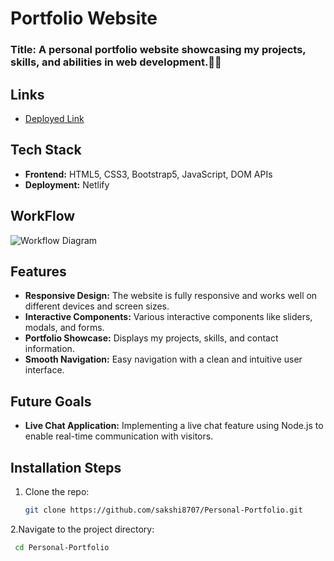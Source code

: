 # Portfolio Website

### **Title: A personal portfolio website showcasing my projects, skills, and abilities in web development.👩‍💻**

## Links

- [Deployed Link](https://sakshitiwari.netlify.app/)

## Tech Stack

- **Frontend:** HTML5, CSS3, Bootstrap5, JavaScript, DOM APIs
- **Deployment:** Netlify

## WorkFlow

![Workflow Diagram](https://github.com/user-attachments/assets/b457e783-f1ab-4dc2-b723-430a28d551e0)

## Features

- **Responsive Design:** The website is fully responsive and works well on different devices and screen sizes.
- **Interactive Components:** Various interactive components like sliders, modals, and forms.
- **Portfolio Showcase:** Displays my projects, skills, and contact information.
- **Smooth Navigation:** Easy navigation with a clean and intuitive user interface.

## Future Goals

- **Live Chat Application:** Implementing a live chat feature using Node.js to enable real-time communication with visitors.

## Installation Steps

1. Clone the repo:
   ```sh
   git clone https://github.com/sakshi8707/Personal-Portfolio.git


2.Navigate to the project directory:
   ```sh
    cd Personal-Portfolio

